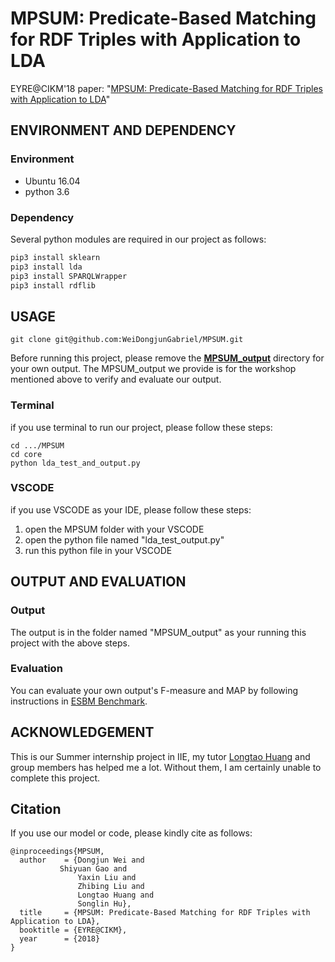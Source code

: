 # MPSUM: Predicate-Based Matching for RDF Triples with Application to LDA<br>
EYRE@CIKM'18 paper: "[MPSUM: Predicate-Based Matching for RDF Triples with Application to LDA](https://arxiv.org/abs/1905.10625)"
## ENVIRONMENT AND DEPENDENCY
### Environment

- Ubuntu 16.04
- python 3.6 

### Dependency
Several python modules are required in our project as follows:
```python
pip3 install sklearn
pip3 install lda
pip3 install SPARQLWrapper
pip3 install rdflib
```
## USAGE
```linux
git clone git@github.com:WeiDongjunGabriel/MPSUM.git
```
Before running this project, please remove the **[MPSUM_output](./MPSUM_output)** directory for your own output. The MPSUM_output we provide is for the workshop mentioned above to verify and evaluate our output.
### Terminal 
if you use terminal to run our project, please follow these steps:
```linux
cd .../MPSUM
cd core 
python lda_test_and_output.py
```
### VSCODE
if you use VSCODE as your IDE, please follow these steps:
1. open the MPSUM folder with your VSCODE
2. open the python file named "lda_test_output.py"
3. run this python file in your VSCODE
## OUTPUT AND EVALUATION
### Output
The output is in the folder named "MPSUM_output" as your running this project with the above steps.
### Evaluation
You can evaluate your own output's F-measure and MAP by following instructions in [ESBM Benchmark](http://ws.nju.edu.cn/summarization/esbm/).
## ACKNOWLEDGEMENT
This is our Summer internship project in IIE, my tutor [Longtao Huang](http://people.ucas.edu.cn/~huanglongtao) and group members has helped me a lot. Without them, I am certainly unable to complete this project.<br>
## Citation
If you use our model or code, please kindly cite as follows:
```
@inproceedings{MPSUM,
  author    = {Dongjun Wei and
  	       Shiyuan Gao and
               Yaxin Liu and
               Zhibing Liu and
               Longtao Huang and 
               Songlin Hu},
  title     = {MPSUM: Predicate-Based Matching for RDF Triples with Application to LDA},
  booktitle = {EYRE@CIKM},
  year      = {2018}
}
```
